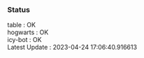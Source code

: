 ### Status


table : OK  
hogwarts : OK  
icy-bot : OK  
Latest Update : 2023-04-24 17:06:40.916613
